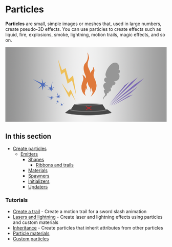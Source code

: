 # Particles

**Particles** are small, simple images or meshes that, used in large numbers, create pseudo-3D effects. You can use particles to create effects such as liquid, fire, explosions, smoke, lightning, motion trails, magic effects, and so on.

![Particles](media/particles.png)

## In this section

* [Create particles](create-particles.md)
    * [Emitters](emitters.md)
        * [Shapes](shapes.md)
            * [Ribbons and trails](ribbons-and-trails.md)
        * [Materials](materials.md)
        * [Spawners](spawners.md)
        * [Initializers](initializers.md)
        * [Updaters](updaters.md)

### Tutorials

* [Create a trail](tutorials/create-a-trail.md) - Create a motion trail for a sword slash animation
* [Lasers and lightning](tutorials/lasers-and-lightning.md) - Create laser and lightning effects using particles and custom materials
* [Inheritance](tutorials/inheritance.md) - Create particles that inherit attributes from other particles
* [Particle materials](tutorials/particle-materials.md)
* [Custom particles](tutorials/custom-particles.md)